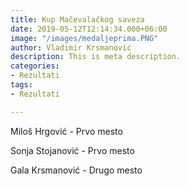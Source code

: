 ```yaml
---
title: Kup Mačevalačkog saveza
date: 2019-05-12T12:14:34.000+06:00
image: "/images/medaljeprima.PNG"
author: Vladimir Krsmanović
description: This is meta description.
categories:
- Rezultati
tags:
- Rezultati

---
```

Miloš Hrgović - Prvo mesto

Sonja Stojanović - Prvo mesto

Gala Krsmanović - Drugo mesto